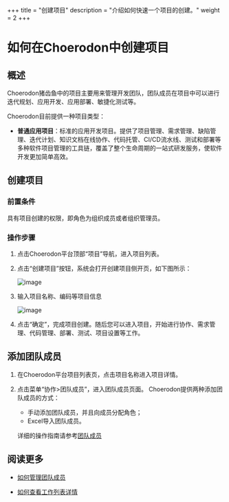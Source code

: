 +++
title = "创建项目"
description = "介绍如何快速一个项目的创建。"
weight = 2
+++


# 如何在Choerodon中创建项目

## 概述

Choerodon猪齿鱼中的项目主要用来管理开发团队，团队成员在项目中可以进行迭代规划、应用开发、应用部署、敏捷化测试等。

Choerodon目前提供一种项目类型：

* **普通应用项目**：标准的应用开发项目。提供了项目管理、需求管理、缺陷管理、迭代计划、知识文档在线协作、代码托管、CI/CD流水线、测试和部署等多种软件项目管理的工具链，覆盖了整个生命周期的一站式研发服务，使软件开发更加简单高效。

## 创建项目

### 前置条件

具有项目创建的权限，即角色为组织成员或者组织管理员。

### 操作步骤

1. 点击Choerodon平台顶部“项目”导航，进入项目列表。
2. 点击“创建项目”按钮，系统会打开创建项目侧开页，如下图所示：

    ![image](/docs/user-guide/image/projects-01.png)

3. 输入项目名称、编码等项目信息

    ![image](/docs/user-guide/image/projects-02.png)

4. 点击“确定”，完成项目创建。随后您可以进入项目，开始进行协作、需求管理、代码管理、部署、测试、项目设置等工作。

## 添加团队成员

1. 在Choerodon平台项目列表页，点击项目名称进入项目详情。
2. 点击菜单“协作>团队成员”，进入团队成员页面。
    Choerodon提供两种添加团队成员的方式：
    - 手动添加团队成员，并且向成员分配角色；
    - Excel导入团队成员。

    详细的操作指南请参考[团队成员](../cooperation/teammember)
    
## 阅读更多

- [如何管理团队成员](../cooperation/teammember)

- [如何查看工作列表详情](../cooperation/work-lists)